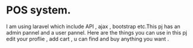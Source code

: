 # POS system.
I am using laravel which include  API , ajax , bootstrap etc.This pj has an admin pannel and a user pannel.
Here are the things you can use in this pj edit your proflie , add cart , u can find and buy anything you want .
